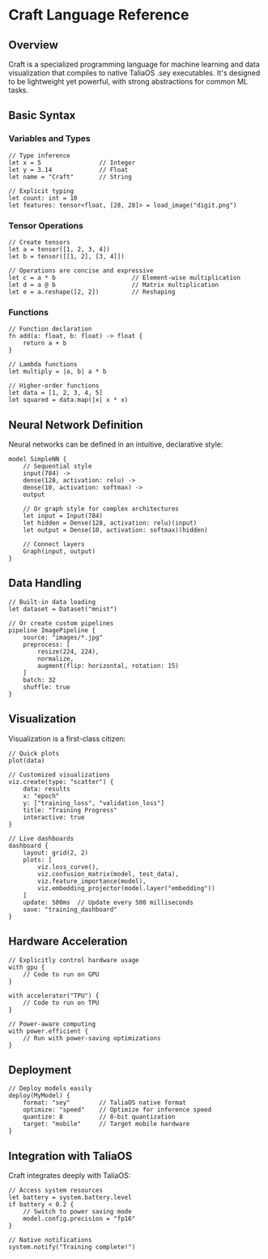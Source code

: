 # Craft Language Reference

## Overview

Craft is a specialized programming language for machine learning and data visualization 
that compiles to native TaliaOS .sey executables. It's designed to be lightweight yet powerful, 
with strong abstractions for common ML tasks.

## Basic Syntax

### Variables and Types

```craft
// Type inference
let x = 5                // Integer
let y = 3.14             // Float
let name = "Craft"       // String

// Explicit typing
let count: int = 10
let features: tensor<float, [28, 28]> = load_image("digit.png")
```

### Tensor Operations

```craft
// Create tensors
let a = tensor([1, 2, 3, 4])
let b = tensor([[1, 2], [3, 4]])

// Operations are concise and expressive
let c = a * b                     // Element-wise multiplication
let d = a @ b                     // Matrix multiplication
let e = a.reshape([2, 2])         // Reshaping
```

### Functions

```craft
// Function declaration
fn add(a: float, b: float) -> float {
    return a + b
}

// Lambda functions
let multiply = |a, b| a * b

// Higher-order functions
let data = [1, 2, 3, 4, 5]
let squared = data.map(|x| x * x)
```

## Neural Network Definition

Neural networks can be defined in an intuitive, declarative style:

```craft
model SimpleNN {
    // Sequential style
    input(784) -> 
    dense(128, activation: relu) -> 
    dense(10, activation: softmax) ->
    output
    
    // Or graph style for complex architectures
    let input = Input(784)
    let hidden = Dense(128, activation: relu)(input)
    let output = Dense(10, activation: softmax)(hidden)
    
    // Connect layers
    Graph(input, output)
}
```

## Data Handling

```craft
// Built-in data loading
let dataset = Dataset("mnist")

// Or create custom pipelines
pipeline ImagePipeline {
    source: "images/*.jpg"
    preprocess: [
        resize(224, 224),
        normalize,
        augment(flip: horizontal, rotation: 15)
    ]
    batch: 32
    shuffle: true
}
```

## Visualization

Visualization is a first-class citizen:

```craft
// Quick plots
plot(data)

// Customized visualizations
viz.create(type: "scatter") {
    data: results
    x: "epoch"
    y: ["training_loss", "validation_loss"]
    title: "Training Progress"
    interactive: true
}

// Live dashboards
dashboard {
    layout: grid(2, 2)
    plots: [
        viz.loss_curve(),
        viz.confusion_matrix(model, test_data),
        viz.feature_importance(model),
        viz.embedding_projector(model.layer("embedding"))
    ]
    update: 500ms  // Update every 500 milliseconds
    save: "training_dashboard"
}
```

## Hardware Acceleration

```craft
// Explicitly control hardware usage
with gpu {
    // Code to run on GPU
}

with accelerator("TPU") {
    // Code to run on TPU
}

// Power-aware computing
with power.efficient {
    // Run with power-saving optimizations
}
```

## Deployment

```craft
// Deploy models easily
deploy(MyModel) {
    format: "sey"        // TaliaOS native format
    optimize: "speed"    // Optimize for inference speed
    quantize: 8          // 8-bit quantization
    target: "mobile"     // Target mobile hardware
}
```

## Integration with TaliaOS

Craft integrates deeply with TaliaOS:

```craft
// Access system resources
let battery = system.battery.level
if battery < 0.2 {
    // Switch to power saving mode
    model.config.precision = "fp16"
}

// Native notifications
system.notify("Training complete!")
```
